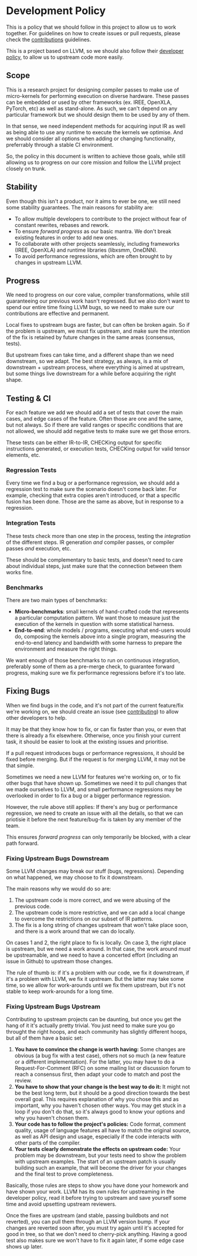 # Development Policy

This is a policy that we should follow in this project to allow us to work together.
For guidelines on how to create issues or pull requests, please check the  [contributions](../CONTRIBUTING.md) guidelines.

This is a project based on LLVM, so we should also follow their [developer policy](https://llvm.org/docs/DeveloperPolicy.html), to allow us to upstream code more easily.

## Scope

This is a research project for designing compiler passes to make use of micro-kernels for performing execution on diverse hardware.
These passes can be embedded or used by other frameworks (ex. IREE, OpenXLA, PyTorch, etc) as well as stand-alone.
As such, we can't depend on any particular framework but we should design them to be used by any of them.

In that sense, we need independent methods for acquiring input IR as well as being able to use any runtime to execute the kernels we optimise.
And we should consider all options when adding or changing functionality, preferrably through a stable CI environment.

So, the policy in this document is written to achieve those goals, while still allowing us to progress on our core mission and follow the LLVM project closely on trunk.

## Stability

Even though this isn't a product, nor it aims to ever be one, we still need some stability guarantees.
The main reasons for stability are:
 * To allow multiple developers to contribute to the project without fear of constant rewrites, rebases and rework.
 * To ensure _forward progress_ as our basic mantra. We don't break existing features in order to add new ones.
 * To collaborate with other projects seamlessly, including frameworks (IREE, OpenXLA) and runtime libraries (libxsmm, OneDNN).
 * To avoid performance regressions, which are often brought to by changes in upstream LLVM.

## Progress

We need to progress on our core value, compiler transformations, while still guaranteeing our previous work hasn't regressed.
But we also don't want to spend our entire time fixing LLVM bugs, so we need to make sure our contributions are effective and permanent.

Local fixes to upstream bugs are faster, but can often be broken again. So if the problem is upstream, we must fix upstream, and make sure the intention of the fix is retained by future changes in the same areas (consensus, tests).

But upstream fixes can take time, and a different shape than we need downstream, so we adapt.
The best strategy, as always, is a mix of downstream + upstream process, where everything is aimed at upstream, but some things live downstream for a while before acquiring the right shape.

## Testing & CI

For each feature we add we should add a set of tests that cover the main cases, and edge cases of the feature. Often those are one and the same, but not always. So if there are valid ranges or specific conditions that are not allowed, we should add negative tests to make sure we get those errors.

These tests can be either IR-to-IR, CHECKing output for specific instructions generated, or execution tests, CHECKing output for valid tensor elements, etc.

### Regression Tests

Every time we find a bug or a performance regression, we should add a regression test to make sure the scenario doesn't come back later. For example, checking that extra copies aren't introduced, or that a specific fusion has been done. Those are the same as above, but in response to a regression.

### Integration Tests

These tests check more than one step in the process, testing the _integration_ of the different steps. IR generation _and_ compiler passes, or compiler passes _and_ execution, etc.

These should be complementary to basic tests, and doesn't need to care about individual steps, just make sure that the connection between them works fine.

### Benchmarks

There are two main types of benchmarks:
 * **Micro-benchmarks**: small kernels of hand-crafted code that represents a particular computation pattern. We want those to measure just the execution of the kernels in question with some statistical harness.
 * **End-to-end**: whole models / programs, executing what end-users would do, composing the kernels above into a single program, measuring the end-to-end latency and bandwidth with some harness to prepare the environment and measure the right things.

We want enough of those benchmarks to run on continuous integration, preferably some of them as a pre-merge check, to guarantee forward progress, making sure we fix performance regressions before it's too late.

## Fixing Bugs

When we find bugs in the code, and it's not part of the current feature/fix we're working on, we should create an issue (see [contributing](../CONTRIBUTING.md)) to allow other developers to help.

It may be that they know how to fix, or can fix faster than you, or even that there is already a fix elsewhere. Otherwise, once you finish your current task, it should be easier to look at the existing issues and prioritise.

If a pull request introduces bugs or performance regressions, it should be fixed before merging. But if the request is for merging LLVM, it may not be that simple.

Sometimes we need a new LLVM for features we're working on, or to fix other bugs that have shown up. Sometimes we need it to pull changes that we made ourselves to LLVM, and small performance regressions may be overlooked in order to fix a bug or a bigger performance regression.

However, the rule above still applies: If there's any bug or performance regression, we need to create an issue with all the details, so that we can priotisie it before the next feature/bug-fix is taken by any member of the team.

This ensures _forward progress_ can only temporarily be blocked, with a clear path forward.

### Fixing Upstream Bugs Downstream

Some LLVM changes may break our stuff (bugs, regressions). Depending on what happened, we may choose to fix it downstream.

The main reasons why we would do so are:
 1. The upstream code is more correct, and we were abusing of the previous code.
 2. The upstream code is more restrictive, and we can add a local change to overcome the restrictions on our subset of IR patterns.
 3. The fix is a long string of changes upstream that won't take place soon, and there is a work around that we can do locally.

On cases 1 and 2, the right place to fix is locally. On case 3, the right place is upstream, but we need a work around. In that case, the work around _must_ be upstreamable, and we need to have a concerted effort (including an issue in Github) to upstream those changes.

The rule of thumb is: if it's a problem with our code, we fix it downstream, if it's a problem with LLVM, we fix it upstream. But the latter may take some time, so we allow for work-arounds until we fix them upstream, but it's not stable to keep work-arounds for a long time.

### Fixing Upstream Bugs Upstream

Contributing to upstream projects can be daunting, but once you get the hang of it it's actually pretty trivial. You just need to make sure you go throught the right hoops, and each community has slightly different hoops, but all of them have a basic set:

1. **You have to convince the change is worth having:** Some changes are obvious (a bug fix with a test case), others not so much (a new feature or a different implementation). For the latter, you may have to do a Request-For-Comment (RFC) on some mailing list or discussion forum to reach a consensus first, then adapt your code to match and post the review.
2. **You have to show that your change is the best way to do it:** It might not be the best long term, but it should be a good direction towards the best overall goal. This requires explanation of why you chose this and as important, why you haven't chosen other ways. You may get stuck in a loop if you don't do that, so it's always good to know your options and why you haven't chosen them.
3. **Your code has to follow the project's policies:** Code format, comment quality, usage of language features all have to match the original source, as well as API design and usage, especially if the code interacts with other parts of the compiler.
4. **Your tests clearly demonstrate the effects on upstream code:** Your problem may be downstream, but your tests need to show the problem with upstream examples. The start of an upstream patch is usually building such an example, that will become the driver for your changes and the final test to prove completeness.

Basically, those rules are steps to show you have done your homework and have shown your work.
LLVM has its own rules for upstreaming in the developer policy, read it before trying to upstream and save yourself some time and avoid upsetting upstream reviewers.

Once the fixes are upstream (and stable, passing buildbots and not reverted), you can pull them through an LLVM version bump. If your changes are reverted soon after, you must try again until it's accepted for good in tree, so that we don't need to cherry-pick anything. Having a good test also makes sure we won't have to fix it again later, if some edge case shows up later.
